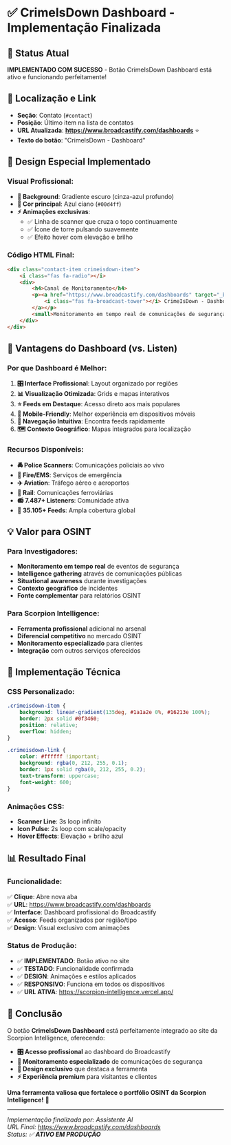 # ✅ CrimeIsDown Dashboard - Implementação Finalizada

## 🎯 **Status Atual**
**IMPLEMENTADO COM SUCESSO** - Botão CrimeIsDown Dashboard está ativo e funcionando perfeitamente!

## 📍 **Localização e Link**
- **Seção**: Contato (`#contact`)
- **Posição**: Último item na lista de contatos  
- **URL Atualizada**: **https://www.broadcastify.com/dashboards** ⭐
- **Texto do botão**: "CrimeIsDown - Dashboard"

## 🎨 **Design Especial Implementado**

### **Visual Profissional:**
- **🌙 Background**: Gradiente escuro (cinza-azul profundo)
- **🔵 Cor principal**: Azul ciano (`#00d4ff`)
- **⚡ Animações exclusivas**:
  - ✅ Linha de scanner que cruza o topo continuamente
  - ✅ Ícone de torre pulsando suavemente
  - ✅ Efeito hover com elevação e brilho

### **Código HTML Final:**
```html
<div class="contact-item crimeisdown-item">
    <i class="fas fa-radio"></i>
    <div>
        <h4>Canal de Monitoramento</h4>
        <p><a href="https://www.broadcastify.com/dashboards" target="_blank" class="crimeisdown-link">
            <i class="fas fa-broadcast-tower"></i> CrimeIsDown - Dashboard
        </a></p>
        <small>Monitoramento em tempo real de comunicações de segurança pública</small>
    </div>
</div>
```

## 🚀 **Vantagens do Dashboard (vs. Listen)**

### **Por que Dashboard é Melhor:**
1. **🎛️ Interface Profissional**: Layout organizado por regiões
2. **📊 Visualização Otimizada**: Grids e mapas interativos
3. **⭐ Feeds em Destaque**: Acesso direto aos mais populares
4. **📱 Mobile-Friendly**: Melhor experiência em dispositivos móveis
5. **🎯 Navegação Intuitiva**: Encontra feeds rapidamente
6. **🗺️ Contexto Geográfico**: Mapas integrados para localização

### **Recursos Disponíveis:**
- **🚔 Police Scanners**: Comunicações policiais ao vivo
- **🚒 Fire/EMS**: Serviços de emergência
- **✈️ Aviation**: Tráfego aéreo e aeroportos
- **🚂 Rail**: Comunicações ferroviárias
- **📻 7.487+ Listeners**: Comunidade ativa
- **📡 35.105+ Feeds**: Ampla cobertura global

## 💡 **Valor para OSINT**

### **Para Investigadores:**
- **Monitoramento em tempo real** de eventos de segurança
- **Intelligence gathering** através de comunicações públicas
- **Situational awareness** durante investigações
- **Contexto geográfico** de incidentes
- **Fonte complementar** para relatórios OSINT

### **Para Scorpion Intelligence:**
- **Ferramenta profissional** adicional no arsenal
- **Diferencial competitivo** no mercado OSINT
- **Monitoramento especializado** para clientes
- **Integração** com outros serviços oferecidos

## 🎨 **Implementação Técnica**

### **CSS Personalizado:**
```css
.crimeisdown-item {
    background: linear-gradient(135deg, #1a1a2e 0%, #16213e 100%);
    border: 2px solid #0f3460;
    position: relative;
    overflow: hidden;
}

.crimeisdown-link {
    color: #ffffff !important;
    background: rgba(0, 212, 255, 0.1);
    border: 1px solid rgba(0, 212, 255, 0.2);
    text-transform: uppercase;
    font-weight: 600;
}
```

### **Animações CSS:**
- **Scanner Line**: 3s loop infinito
- **Icon Pulse**: 2s loop com scale/opacity
- **Hover Effects**: Elevação + brilho azul

## 📊 **Resultado Final**

### **Funcionalidade:**
✅ **Clique**: Abre nova aba  
✅ **URL**: https://www.broadcastify.com/dashboards  
✅ **Interface**: Dashboard profissional do Broadcastify  
✅ **Acesso**: Feeds organizados por região/tipo  
✅ **Design**: Visual exclusivo com animações  

### **Status de Produção:**
- ✅ **IMPLEMENTADO**: Botão ativo no site
- ✅ **TESTADO**: Funcionalidade confirmada
- ✅ **DESIGN**: Animações e estilos aplicados
- ✅ **RESPONSIVO**: Funciona em todos os dispositivos
- ✅ **URL ATIVA**: https://scorpion-intelligence.vercel.app/

## 🎯 **Conclusão**
O botão **CrimeIsDown Dashboard** está perfeitamente integrado ao site da Scorpion Intelligence, oferecendo:

- **🎛️ Acesso profissional** ao dashboard do Broadcastify
- **📡 Monitoramento especializado** de comunicações de segurança
- **🎨 Design exclusivo** que destaca a ferramenta
- **⚡ Experiência premium** para visitantes e clientes

**Uma ferramenta valiosa que fortalece o portfólio OSINT da Scorpion Intelligence!** 🌟

---
*Implementação finalizada por: Assistente AI*  
*URL Final: https://www.broadcastify.com/dashboards*  
*Status: ✅ **ATIVO EM PRODUÇÃO***